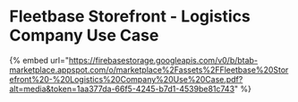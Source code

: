 # Fleetbase Storefront - Logistics Company Use Case

{% embed url="https://firebasestorage.googleapis.com/v0/b/btab-marketplace.appspot.com/o/marketplace%2Fassets%2FFleetbase%20Storefront%20-%20Logistics%20Company%20Use%20Case.pdf?alt=media&token=1aa377da-66f5-4245-b7d1-4539be81c743" %}
